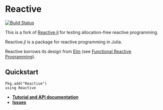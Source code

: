 # Reactive

[![Build Status](https://travis-ci.org/JuliaGizmos/Reactive.jl.svg?branch=master)](https://travis-ci.org/jonniedie/Reactive.jl)


This is a fork of [Reactive.jl](https://github.com/JuliaGizmos/Reactive.jl) for testing allocation-free reactive programming.


Reactive.jl is a package for reactive programming in Julia.

Reactive borrows its design from [Elm](http://elm-lang.org/) (see [Functional Reactive Programming](http://elm-lang.org/learn/What-is-FRP.elm)).

## Quickstart

```{.julia execute="false"}
Pkg.add("Reactive")
using Reactive
```

* **[Tutorial and API documentation](http://juliagizmos.github.io/Reactive.jl)**
* [**Issues**](https://github.com/jonniedie/Reactive.jl/issues/new)
